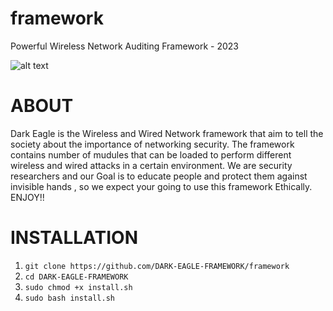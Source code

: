 # framework
Powerful Wireless Network Auditing Framework - 2023 

![alt text](https://cdn.discordapp.com/attachments/951192813477965856/1066434338612322434/teahub.io-wallpaper-hack-777467.jpg)

# ABOUT 
Dark Eagle is the Wireless and Wired Network framework that aim to tell the society about the importance of networking security.
The framework contains number of mudules that can be loaded to perform different wireless and wired attacks in a certain environment.
We are security researchers and our Goal is to educate people and protect them against invisible hands , so we expect your going to use this framework Ethically. ENJOY!!

# INSTALLATION

1. ```git clone https://github.com/DARK-EAGLE-FRAMEWORK/framework ```
2. ```cd DARK-EAGLE-FRAMEWORK ```
3. ```sudo chmod +x install.sh```
4. ```sudo bash install.sh```
